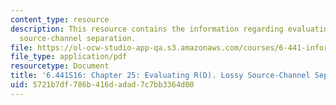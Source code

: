 ```yaml
---
content_type: resource
description: This resource contains the information regarding evaluating R(D). Lossy
  source-channel separation.
file: https://ol-ocw-studio-app-qa.s3.amazonaws.com/courses/6-441-information-theory-spring-2016/5721b7df786b416dadad7c7bb3364d00_MIT6_441S16_chapter_25.pdf
file_type: application/pdf
resourcetype: Document
title: '6.441S16: Chapter 25: Evaluating R(D). Lossy Source-Channel Separation.'
uid: 5721b7df-786b-416d-adad-7c7bb3364d00
---
```

